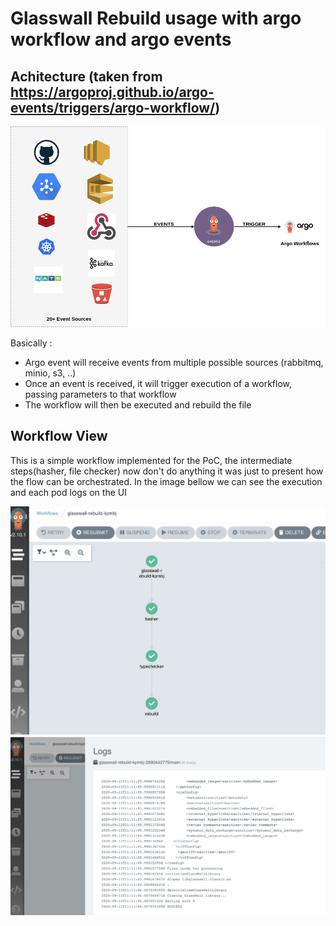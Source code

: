 # Glasswall Rebuild usage with argo workflow and argo events

## Achitecture (taken from https://argoproj.github.io/argo-events/triggers/argo-workflow/)

![Glasswall Rebuild architecture overview](https://github.com/argoproj/argo-events/blob/master/docs/assets/argo-workflow-trigger.png)

Basically :

- Argo event will receive events from multiple possible sources (rabbitmq, minio, s3, ..)
- Once an event is received, it will trigger execution of a workflow, passing parameters to that workflow
- The workflow will then be executed and rebuild the file

## Workflow View

This is a simple workflow implemented for the PoC, the intermediate steps(hasher, file checker) now don't do anything it was just to present how the flow can be orchestrated.
In the image bellow we can see the execution and each pod logs on the UI

![Controller flow diagram](workflow1.png)
![Controller flow diagram](workflow2.png)


